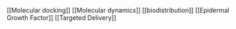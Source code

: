 [[Molecular docking]]
[[Molecular dynamics]]
[[biodistribution]]
[[Epidermal Growth Factor]]
[[Targeted Delivery]]
